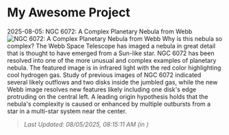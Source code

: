 # My Awesome Project

<!-- APOD Start -->
2025-08-05: NGC 6072: A Complex Planetary Nebula from Webb
![NGC 6072: A Complex Planetary Nebula from Webb](https://apod.nasa.gov/apod/image/2508/Ngc6072_webb_960.jpg)
Why is this nebula so complex? The Webb Space Telescope has imaged a nebula in great detail that is thought to have emerged from a Sun-like star. NGC 6072 has been resolved into one of the more unusual and complex examples of planetary nebula. The featured image is in infrared light with the red color highlighting cool hydrogen gas. Study of previous images of NGC 6072 indicated several likely outflows and two disks inside the jumbled gas, while the new Webb image resolves new features likely including one disk's edge protruding on the central left.  A leading origin hypothesis holds that the nebula's complexity is caused or enhanced by multiple outbursts from a star in a multi-star system near the center.
> _Last Updated: 08/05/2025, 08:15:11 AM (in )_
<!-- APOD End -->
